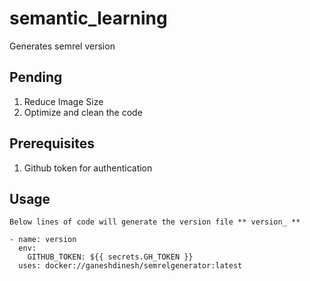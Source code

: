 # semantic_learning
Generates semrel version


## Pending
1. Reduce Image Size
2. Optimize and clean the code

## Prerequisites
1. Github token for authentication

## Usage
```
Below lines of code will generate the version file ** version_ **

- name: version
  env:
    GITHUB_TOKEN: ${{ secrets.GH_TOKEN }}
  uses: docker://ganeshdinesh/semrelgenerator:latest
```
